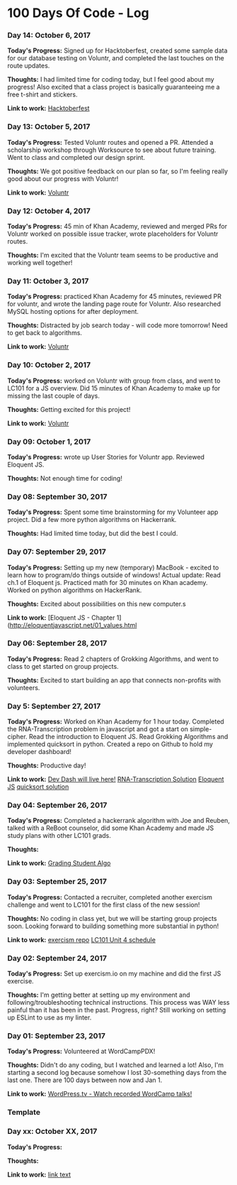 # 100 Days Of Code - Log

### Day 14: October 6, 2017 

**Today's Progress:** Signed up for Hacktoberfest, created some sample data for our database testing on Voluntr, and completed the last touches on the route updates.  

**Thoughts:** I had limited time for coding today, but I feel good about my progress!  Also excited that a class project is basically guaranteeing me a free t-shirt and stickers.  

**Link to work:** [Hacktoberfest](https://hacktoberfest.digitalocean.com/)

### Day 13: October 5, 2017 

**Today's Progress:** Tested Voluntr routes and opened a PR.  Attended a scholarship workshop through Worksource to see about future training.  Went to class and completed our design sprint.  

**Thoughts:** We got positive feedback on our plan so far, so I'm feeling really good about our progress with Voluntr!

**Link to work:** [Voluntr](https://github.com/hendricksonsarahl/voluntr)

### Day 12: October 4, 2017 

**Today's Progress:** 45 min of Khan Academy, reviewed and merged PRs for Voluntr worked on possible issue tracker, wrote placeholders for Voluntr routes.

**Thoughts:** I'm excited that the Voluntr team seems to be productive and working well together!

### Day 11: October 3, 2017 

**Today's Progress:** practiced Khan Academy for 45 minutes, reviewed PR for voluntr, and wrote the landing page route for Voluntr.  Also researched MySQL hosting options for after deployment.

**Thoughts:** Distracted by job search today - will code more tomorrow!  Need to get back to algorithms.

**Link to work:** [Voluntr](https://github.com/hendricksonsarahl/voluntr)

### Day 10: October 2, 2017 

**Today's Progress:** worked on Voluntr with group from class, and went to LC101 for a JS overview.  Did 15 minutes of Khan Academy to make up for missing the last couple of days.  

**Thoughts:** Getting excited for this project!  

**Link to work:** [Voluntr](https://github.com/hendricksonsarahl/voluntr/issues)

### Day 09: October 1, 2017 

**Today's Progress:** wrote up User Stories for Voluntr app.  Reviewed Eloquent JS.  

**Thoughts:** Not enough time for coding!

### Day 08: September 30, 2017 

**Today's Progress:** Spent some time brainstorming for my Volunteer app project.  Did a few more python algorithms on Hackerrank.

**Thoughts:** Had limited time today, but did the best I could.


### Day 07: September 29, 2017 

**Today's Progress:** Setting up my new (temporary) MacBook - excited to learn how to program/do things outside of windows!  Actual update: Read ch.1 of Eloquent js.  Practiced math for 30 minutes on Khan academy.  Worked on python algorithms on HackerRank.    

**Thoughts:** Excited about possibilities on this new computer.s

**Link to work:** [Eloquent JS - Chapter 1](http://eloquentjavascript.net/01_values.html

### Day 06: September 28, 2017 

**Today's Progress:** Read 2 chapters of Grokking Algorithms, and went to class to get started on group projects.  

**Thoughts:** Excited to start building an app that connects non-profits with volunteers.

### Day 5: September 27, 2017 

**Today's Progress:** Worked on Khan Academy for 1 hour today.  Completed the RNA-Transcription problem in javascript and got a start on simple-cipher. Read the introduction to Eloquent JS.  Read Grokking Algorithms and implemented quicksort in python.  Created a repo on Github to hold my developer dashboard!

**Thoughts:** Productive day!  

**Link to work:** 
[Dev Dash will live here!](https://github.com/razzlepdx/dev-dash)
[RNA-Transcription Solution](https://github.com/razzlepdx/exercism-exercises/tree/master/javascript)
[Eloquent JS](http://eloquentjavascript.net/00_intro.html)
[quicksort solution](https://github.com/razzlepdx/FCC-Algorithms/tree/master/grokking-algorithms)

### Day 04: September 26, 2017 

**Today's Progress:** Completed a hackerrank algorithm with Joe and Reuben, talked with a ReBoot counselor, did some Khan Academy and made JS study plans with other LC101 grads.  

**Thoughts:** 

**Link to work:** [Grading Student Algo](https://github.com/razzlepdx/FCC-Algorithms/tree/master/hackerrank-algos)

### Day 03: September 25, 2017 

**Today's Progress:** Contacted a recruiter, completed another exercism challenge and went to LC101 for the first class of the new session!  

**Thoughts:** No coding in class yet, but we will be starting group projects soon.  Looking forward to building something more substantial in python!    

**Link to work:** [exercism repo](https://github.com/razzlepdx/exercism-exercises/tree/master/javascript)
[LC101 Unit 4 schedule](http://education.launchcode.org/lc101-unit4-portland/classes/)

### Day 02: September 24, 2017 

**Today's Progress:** Set up exercism.io on my machine and did the first JS exercise.  

**Thoughts:** I'm getting better at setting up my environment and following/troubleshooting technical instructions.  This process was WAY less painful than it has been in the past.  Progress, right?  Still working on setting up ESLint to use as my linter.

### Day 01: September 23, 2017 

**Today's Progress:** Volunteered at WordCampPDX!

**Thoughts:** Didn't do any coding, but I watched and learned a lot!  Also, I'm starting a second log because somehow I lost 30-something days from the last one. There are 100 days between now and Jan 1.

**Link to work:** [WordPress.tv - Watch recorded WordCamp talks!](https://wordpress.tv/)

### Template
### Day xx: October XX, 2017 

**Today's Progress:** 

**Thoughts:** 

**Link to work:** [link text](url)